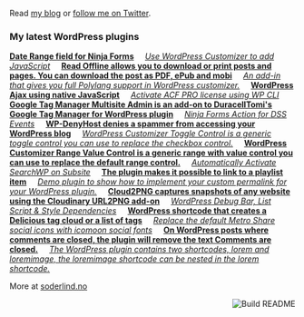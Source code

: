  Read [my blog](https://soderlind.no/) or [follow me on Twitter](https://twitter.com/soderlind).



### My latest WordPress plugins
<!-- plugins starts -->
[**Date Range field for Ninja Forms**](https://github.com/soderlind/date-range-ninja-forms) &nbsp;&nbsp;&nbsp;
[*Use WordPress Customizer to add JavaScript*](https://github.com/soderlind/additional-javascript) &nbsp;&nbsp;&nbsp;
[**Read Offline allows you to download or print posts and pages. You can download the post as PDF, ePub and mobi**](https://github.com/soderlind/read-offline) &nbsp;&nbsp;&nbsp;
[*An add-in that gives you full Polylang support in WordPress customizer.*](https://github.com/soderlind/customizer-polylang) &nbsp;&nbsp;&nbsp;
[**WordPress Ajax using native JavaScript**](https://github.com/soderlind/es6-wp-ajax-demo) &nbsp;&nbsp;&nbsp;
[*Activate ACF PRO license using WP CLI*](https://github.com/soderlind/wp-cli-acfpro-activate) &nbsp;&nbsp;&nbsp;
[**Google Tag Manager Multisite Admin is an add-on to DuracellTomi's Google Tag Manager for WordPress plugin**](https://github.com/soderlind/gtm-multisite-admin) &nbsp;&nbsp;&nbsp;
[*Ninja Forms Action for DSS Events*](https://github.com/soderlind/ninja-forms-dss-event-action) &nbsp;&nbsp;&nbsp;
[**WP-DenyHost denies a spammer from accessing your WordPress blog**](https://github.com/soderlind/wp-denyhost) &nbsp;&nbsp;&nbsp;
[*WordPress Customizer Toggle Control is a generic toggle control you can use to replace the checkbox control.*](https://github.com/soderlind/class-customizer-toggle-control) &nbsp;&nbsp;&nbsp;
[**WordPress Customizer Range Value Control is a generic range with value control you can use to replace the default range control.**](https://github.com/soderlind/class-customizer-range-value-control) &nbsp;&nbsp;&nbsp;
[*Automatically Activate SearchWP on Subsite*](https://github.com/soderlind/ms-searchwp-subsite-activate) &nbsp;&nbsp;&nbsp;
[**The plugin makes it possible to link to a playlist item**](https://github.com/soderlind/wp-link-to-playlist-item) &nbsp;&nbsp;&nbsp;
[*Demo plugin to show how to implement your custom permalink for your WordPress plugin.*](https://github.com/soderlind/my-permalink-demo) &nbsp;&nbsp;&nbsp;
[**Cloud2PNG captures snapshots of any website using the Cloudinary URL2PNG add-on**](https://github.com/soderlind/cloud2png) &nbsp;&nbsp;&nbsp;
[*WordPress Debug Bar, List Script & Style Dependencies*](https://github.com/soderlind/debug-bar-list-dependencies) &nbsp;&nbsp;&nbsp;
[**WordPress shortcode that creates a Delicious tag cloud or a list of tags**](https://github.com/soderlind/delicious-tagroll-shortcode) &nbsp;&nbsp;&nbsp;
[*Replace the default Metro Share social icons with icomoon social fonts*](https://github.com/soderlind/metro-share-social-fonts) &nbsp;&nbsp;&nbsp;
[**On WordPress posts where comments are closed, the plugin will remove the text Comments are closed.**](https://github.com/soderlind/remove-comments-are-closed) &nbsp;&nbsp;&nbsp;
[*The WordPress plugin contains two shortcodes, lorem and loremimage, the loremimage shortcode can be nested in the lorem shortcode.*](https://github.com/soderlind/lorem-shortcode) &nbsp;&nbsp;&nbsp;
<!-- plugins ends -->

More at [soderlind.no](https://soderlind.no/github/)


<a href="https://github.com/soderlind/soderlind/actions"><img src="https://github.com/soderlind/soderlind/workflows/Build%20README/badge.svg" align="right" alt="Build README"></a>

